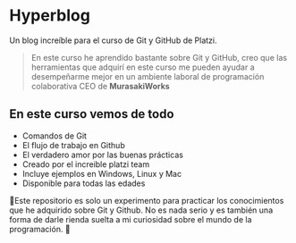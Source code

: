 # Hyperblog
Un blog increíble para el curso de Git y GitHub de Platzi.

> En este curso he aprendido bastante sobre Git y GitHub, creo que las herramientas que adquirí en este curso me pueden ayudar a desempeñarme mejor en un ambiente laboral de programación colaborativa
> CEO de **MurasakiWorks**


## En este curso vemos de todo
* Comandos de Git
* El flujo de trabajo en Github
* El verdadero amor por las buenas prácticas
* Creado por el increible platzi team
* Incluye ejemplos en Windows, Linux y Mac
* Disponible para todas las edades

💜Este repositorio es solo un experimento para practicar los conocimientos que he adquirido sobre Git y Github. No es nada serio y es también una forma de darle rienda suelta a mi curiosidad sobre el mundo de la programación. 💜
